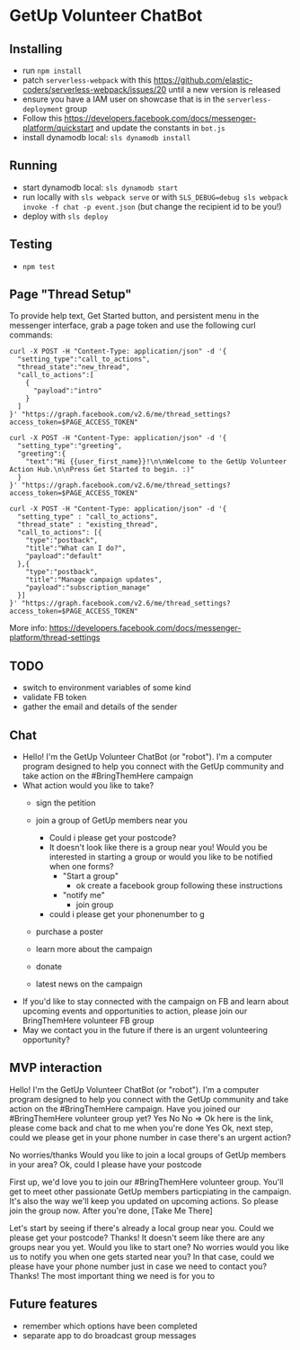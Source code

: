 # GetUp Volunteer ChatBot

## Installing

* run `npm install`
* patch `serverless-webpack` with this https://github.com/elastic-coders/serverless-webpack/issues/20 until a new version is released
* ensure you have a IAM user on showcase that is in the `serverless-deployment` group
* Follow this https://developers.facebook.com/docs/messenger-platform/quickstart and update the constants in `bot.js`
* install dynamodb local: `sls dynamodb install`

## Running

* start dynamodb local: `sls dynamodb start`
* run locally with `sls webpack serve` or with `SLS_DEBUG=debug sls webpack invoke -f chat -p event.json` (but change the recipient id to be you!)
* deploy with `sls deploy`

## Testing

* `npm test`

## Page "Thread Setup"

To provide help text, Get Started button, and persistent menu in the messenger interface, grab a page token and use the following curl commands:

```
curl -X POST -H "Content-Type: application/json" -d '{
  "setting_type":"call_to_actions",
  "thread_state":"new_thread",
  "call_to_actions":[
    {
      "payload":"intro"
    }
  ]
}' "https://graph.facebook.com/v2.6/me/thread_settings?access_token=$PAGE_ACCESS_TOKEN"

curl -X POST -H "Content-Type: application/json" -d '{
  "setting_type":"greeting",
  "greeting":{
    "text":"Hi {{user_first_name}}!\n\nWelcome to the GetUp Volunteer Action Hub.\n\nPress Get Started to begin. :)"
  }
}' "https://graph.facebook.com/v2.6/me/thread_settings?access_token=$PAGE_ACCESS_TOKEN"

curl -X POST -H "Content-Type: application/json" -d '{
  "setting_type" : "call_to_actions",
  "thread_state" : "existing_thread",
  "call_to_actions": [{
    "type":"postback",
    "title":"What can I do?",
    "payload":"default"
  },{
    "type":"postback",
    "title":"Manage campaign updates",
    "payload":"subscription_manage"
  }]
}' "https://graph.facebook.com/v2.6/me/thread_settings?access_token=$PAGE_ACCESS_TOKEN"
```

More info: https://developers.facebook.com/docs/messenger-platform/thread-settings

## TODO

* switch to environment variables of some kind
* validate FB token
* gather the email and details of the sender

## Chat

* Hello! I'm the GetUp Volunteer ChatBot (or "robot"). I'm a computer program designed to help you connect with the GetUp community and take action on the #BringThemHere campaign
* What action would you like to take?
  * sign the petition
  * join a group of GetUp members near you
    * Could i please get your postcode?
    * It doesn't look like there is a group near you! Would you be interested in starting a group or would you like to be notified when one forms?
      * "Start a group"
        * ok create a facebook group following these instructions
      * "notify me"
        * join group
    * could i please get your phonenumber to g
      
  * purchase a poster
  * learn more about the campaign
  * donate
  * latest news on the campaign
* If you'd like to stay connected with the campaign on FB and learn about upcoming events and opportunities to action, please join our BringThemHere volunteer FB group
* May we contact you in the future if there is an urgent volunteering opportunity?

## MVP interaction

Hello! I'm the GetUp Volunteer ChatBot (or "robot"). I'm a computer program designed to help you connect with the GetUp community and take action on the #BringThemHere campaign.
Have you joined our #BringThemHere volunteer group yet?
Yes No
  No => Ok here is the link, please come back and chat to me when you're done
Yes
Ok, next step, could we please get in your phone number in case there's an urgent action?

No worries/thanks
Would you like to join a local groups of GetUp members in your area?
Ok, could I please have your postcode


First up, we'd love you to join our #BringThemHere volunteer group. You'll get to meet other passionate GetUp members particpiating in the campaign. It's also the way we'll keep you updated on upcoming actions. So please join the group now. After you're done, 
[Take Me There]




Let's start by seeing if there's already a local group near you. Could we please get your postcode?
Thanks! It doesn't seem like there are any groups near you yet. Would you like to start one?
No worries would you like us to notify you when one gets started near you?
In that case, could we please have your phone number just in case we need to contact you?
Thanks! The most important thing we need is for you to 


## Future features

* remember which options have been completed
* separate app to do broadcast group messages
